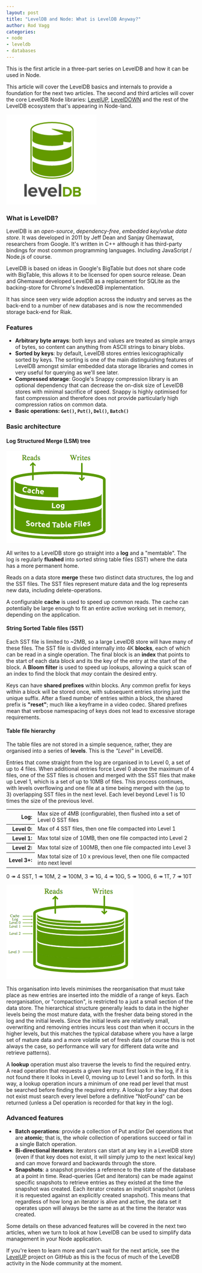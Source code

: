 ```yaml
---
layout: post
title: "LevelDB and Node: What is LevelDB Anyway?"
author: Rod Vagg
categories: 
- node
- leveldb
- databases
---
```


This is the first article in a three-part series on LevelDB and how it can be used in Node.

This article will cover the LevelDB basics and internals to provide a foundation for the next two articles. The second and third articles will cover the core LevelDB Node libraries: [LevelUP](https://github.com/rvagg/node-levelup), [LevelDOWN](https://github.com/rvagg/node-leveldown) and the rest of the LevelDB ecosystem that's appearing in Node-land.

![LevelDB](/images/posts/leveldb.png)

### What is LevelDB?

LevelDB is an *open-source*, *dependency-free*, *embedded key/value data store*. It was developed in 2011 by Jeff Dean and Sanjay Ghemawat, researchers from Google. It's written in C++ although it has third-party bindings for most common programming languages. Including JavaScript / Node.js of course.

LevelDB is based on ideas in Google's BigTable but does not share code with BigTable, this allows it to be licensed for open source release. Dean and Ghemawat developed LevelDB as a replacement for SQLite as the backing-store for Chrome's IndexedDB implementation.

It has since seen very wide adoption across the industry and serves as the back-end to a number of new databases and is now the recommended storage back-end for Riak.

### Features

 * **Arbitrary byte arrays**: both keys and values are treated as simple arrays of bytes, so content can anything from ASCII strings to binary blobs.
 * **Sorted by keys**: by default, LevelDB stores entries lexicographically sorted by keys. The sorting is one of the main distinguishing features of LevelDB amongst similar embedded data storage libraries and comes in very useful for querying as we'll see later.
 * **Compressed storage**: Google's Snappy compression library is an optional dependency that can decrease the on-disk size of LevelDB stores with minimal sacrifice of speed. Snappy is highly optimised for fast compression and therefore does not provide particularly high compression ratios on common data.
 * **Basic operations: `Get()`, `Put()`, `Del()`, `Batch()`**

### Basic architecture

#### Log Structured Merge (LSM) tree

![LSM](/images/posts/leveldb_simple.png)

All writes to a LevelDB store go straight into a **log** and a "memtable". The log is regularly **flushed** into sorted string table files (SST) where the data has a more permanent home.

Reads on a data store **merge** these two distinct data structures, the log and the SST files. The SST files represent mature data and the log represents new data, including delete-operations.

A configurable <b>cache</b> is used to speed up common reads. The cache can potentially be large enough to fit an entire active working set in memory, depending on the application.

#### String Sorted Table files (SST)

Each SST file is limited to ~2MB, so a large LevelDB store will have many of these files. The SST file is divided internally into 4K **blocks**, each of which can be read in a single operation. The final block is an **index** that points to the start of each data block and its the key of the entry at the start of the block. A **Bloom filter** is used to speed up lookups, allowing a quick scan of an index to find the block that *may* contain the desired entry.

Keys can have **shared prefixes** within blocks. Any common prefix for keys within a block will be stored once, with subsequent entries storing just the unique suffix. After a fixed number of entries within a block, the shared prefix is **"reset"**; much like a keyframe in a video codec. Shared prefixes mean that verbose namespacing of keys does not lead to excessive storage requirements.

#### Table file hierarchy

The table files are not stored in a simple sequence, rather, they are organised into a series of **levels**. This is the *"Level"* in LevelDB.

Entries that come straight from the log are organised in to Level 0, a set of up to 4 files. When additional entries force Level 0 above the maximum of 4 files, one of the SST files is chosen and merged with the SST files that make up Level 1, which is a set of up to 10MB of files. This process continues, with levels overflowing and one file at a time being merged with the (up to 3) overlapping SST files in the next level. Each level beyond Level 1 is 10 times the size of the previous level.

<table>
<tbody>
<tr>
<th style="text-align: right; font-weight: bold;">Log:</th>
<td style="padding-left: 0.5em;">Max size of 4MB (configurable), then flushed into a set of Level 0 SST files</td>
</tr>
<tr>
<th style="text-align: right; font-weight: bold;">Level&nbsp;0:</th>
<td style="padding-left: 0.5em;">Max of 4 SST files, then one file compacted into Level 1</td>
</tr>
<tr>
<th style="text-align: right; font-weight: bold;">Level&nbsp;1:</th>
<td style="padding-left: 0.5em;">Max total size of 10MB, then one file compacted into Level 2</td>
</tr>
<tr>
<th style="text-align: right; font-weight: bold;">Level&nbsp;2:</th>
<td style="padding-left: 0.5em;">Max total size of 100MB, then one file compacted into Level 3</td>
</tr>
<tr>
<th style="text-align: right; font-weight: bold;">Level&nbsp;3+:</th>
<td style="padding-left: 0.5em;">Max total size of 10 x previous level, then one file compacted into next level</td>
</tr>
</tbody>
</table>

0 ↠ 4 SST, 1 ↠ 10M, 2 ↠ 100M, 3 ↠ 1G, 4 ↠ 10G, 5 ↠ 100G, 6 ↠ 1T, 7 ↠ 10T

![Levels](/images/posts/leveldb_levels.png)

This organisation into levels minimises the reorganisation that must take place as new entries are inserted into the middle of a range of keys. Each reorganisation, or "compaction", is restricted to a just a small section of the data store. The hierarchical structure generally leads to data in the higher levels being the most mature data, with the fresher data being stored in the log and the initial levels. Since the initial levels are relatively small, overwriting and removing entries incurs less cost than when it occurs in the higher levels, but this matches the typical database where you have a large set of mature data and a more volatile set of fresh data (of course this is not always the case, so performance will vary for different data write and retrieve patterns).

A **lookup** operation must also traverse the levels to find the required entry. A read operation that requests a given key must first look in the log, if it is not found there it looks in Level 0, moving up to Level 1 and so forth. In this way, a lookup operation incurs a minimum of one read per level that must be searched before finding the required entry. A lookup for a key that does not exist must search every level before a definitive "NotFound" can be returned (unless a Del operation is recorded for that key in the log).
### Advanced features

* **Batch operations**: provide a collection of Put and/or Del operations that are **atomic**; that is, the *whole* collection of operations succeed or fail in a single Batch operation.
* **Bi-directional iterators**: iterators can start at any key in a LevelDB store (even if that key does not exist, it will simply jump to the next lexical key) and can move forward and backwards through the store.
* **Snapshots**: a snapshot provides a reference to the state of the database at a point in time. Read-queries (Get and iterators) can be made against specific snapshots to retrieve entries as they existed at the time the snapshot was created. Each iterator creates an implicit snapshot (unless it is requested against an explicitly created snapshot). This means that regardless of how long an iterator is alive and active, the data set it operates upon will always be the same as at the time the iterator was created.

Some details on these advanced features will be covered in the next two articles, when we turn to look at how LevelDB can be used to simplify data management in your Node application.

If you're keen to learn more and can't wait for the next article, see the [LevelUP](https://github.com/rvagg/node-levelup) project on GitHub as this is the focus of much of the LevelDB activity in the Node community at the moment.
